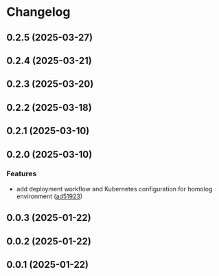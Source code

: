 # Changelog

## 0.2.5 (2025-03-27)

## 0.2.4 (2025-03-21)

## 0.2.3 (2025-03-20)

## 0.2.2 (2025-03-18)

## 0.2.1 (2025-03-10)

## 0.2.0 (2025-03-10)

### Features

* add deployment workflow and Kubernetes configuration for homolog environment ([ad51923](https://github.com/oondemand/app-publisher-rakuten/commit/ad51923622d8703dab23eadad08589e9f3aefd77))

## 0.0.3 (2025-01-22)

## 0.0.2 (2025-01-22)

## 0.0.1 (2025-01-22)
